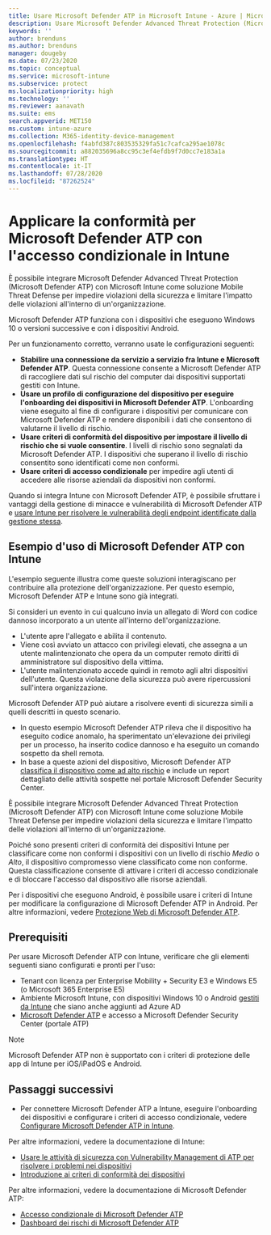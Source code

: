 ```yaml
---
title: Usare Microsoft Defender ATP in Microsoft Intune - Azure | Microsoft Docs
description: Usare Microsoft Defender Advanced Threat Protection (Microsoft Defender ATP) con Intune, incluse le operazioni di installazione e configurazione, nonché l'onboarding dei dispositivi Intune in ATP e quindi usare una valutazione dei rischi ATP dei dispositivi con i criteri di conformità e accesso condizionale del dispositivo Intune per proteggere le risorse di rete.
keywords: ''
author: brenduns
ms.author: brenduns
manager: dougeby
ms.date: 07/23/2020
ms.topic: conceptual
ms.service: microsoft-intune
ms.subservice: protect
ms.localizationpriority: high
ms.technology: ''
ms.reviewer: aanavath
ms.suite: ems
search.appverid: MET150
ms.custom: intune-azure
ms.collection: M365-identity-device-management
ms.openlocfilehash: f4abfd387c803535329fa51c7cafca295ae1078c
ms.sourcegitcommit: a882035696a8cc95c3ef4efdb9f7d0cc7e183a1a
ms.translationtype: HT
ms.contentlocale: it-IT
ms.lasthandoff: 07/28/2020
ms.locfileid: "87262524"
---
```

# <a name="enforce-compliance-for-microsoft-defender-atp-with-conditional-access-in-intune"></a>Applicare la conformità per Microsoft Defender ATP con l'accesso condizionale in Intune

È possibile integrare Microsoft Defender Advanced Threat Protection (Microsoft Defender ATP) con Microsoft Intune come soluzione Mobile Threat Defense per impedire violazioni della sicurezza e limitare l'impatto delle violazioni all'interno di un'organizzazione.

Microsoft Defender ATP funziona con i dispositivi che eseguono Windows 10 o versioni successive e con i dispositivi Android.

Per un funzionamento corretto, verranno usate le configurazioni seguenti:

- **Stabilire una connessione da servizio a servizio fra Intune e Microsoft Defender ATP**. Questa connessione consente a Microsoft Defender ATP di raccogliere dati sul rischio del computer dai dispositivi supportati gestiti con Intune.
- **Usare un profilo di configurazione del dispositivo per eseguire l'onboarding dei dispositivi in Microsoft Defender ATP**. L'onboarding viene eseguito al fine di configurare i dispositivi per comunicare con Microsoft Defender ATP e rendere disponibili i dati che consentono di valutarne il livello di rischio.
- **Usare criteri di conformità del dispositivo per impostare il livello di rischio che si vuole consentire**. I livelli di rischio sono segnalati da Microsoft Defender ATP. I dispositivi che superano il livello di rischio consentito sono identificati come non conformi.
- **Usare criteri di accesso condizionale** per impedire agli utenti di accedere alle risorse aziendali da dispositivi non conformi.

Quando si integra Intune con Microsoft Defender ATP, è possibile sfruttare i vantaggi della gestione di minacce e vulnerabilità di Microsoft Defender ATP e [usare Intune per risolvere le vulnerabilità degli endpoint identificate dalla gestione stessa](atp-manage-vulnerabilities.md).

## <a name="example-of-using-microsoft-defender-atp-with-intune"></a>Esempio d'uso di Microsoft Defender ATP con Intune

L'esempio seguente illustra come queste soluzioni interagiscano per contribuire alla protezione dell'organizzazione. Per questo esempio, Microsoft Defender ATP e Intune sono già integrati.

Si consideri un evento in cui qualcuno invia un allegato di Word con codice dannoso incorporato a un utente all'interno dell'organizzazione.

- L'utente apre l'allegato e abilita il contenuto.
- Viene così avviato un attacco con privilegi elevati, che assegna a un utente malintenzionato che opera da un computer remoto diritti di amministratore sul dispositivo della vittima.
- L'utente malintenzionato accede quindi in remoto agli altri dispositivi dell'utente. Questa violazione della sicurezza può avere ripercussioni sull'intera organizzazione.

Microsoft Defender ATP può aiutare a risolvere eventi di sicurezza simili a quelli descritti in questo scenario.

- In questo esempio Microsoft Defender ATP rileva che il dispositivo ha eseguito codice anomalo, ha sperimentato un'elevazione dei privilegi per un processo, ha inserito codice dannoso e ha eseguito un comando sospetto da shell remota.
- In base a queste azioni del dispositivo, Microsoft Defender ATP [classifica il dispositivo come ad alto rischio](https://docs.microsoft.com/windows/security/threat-protection/microsoft-defender-atp/alerts-queue#severity) e include un report dettagliato delle attività sospette nel portale Microsoft Defender Security Center.

È possibile integrare Microsoft Defender Advanced Threat Protection (Microsoft Defender ATP) con Microsoft Intune come soluzione Mobile Threat Defense per impedire violazioni della sicurezza e limitare l'impatto delle violazioni all'interno di un'organizzazione.

Poiché sono presenti criteri di conformità dei dispositivi Intune per classificare come non conformi i dispositivi con un livello di rischio *Medio* o *Alto*, il dispositivo compromesso viene classificato come non conforme. Questa classificazione consente di attivare i criteri di accesso condizionale e di bloccare l'accesso dal dispositivo alle risorse aziendali.

Per i dispositivi che eseguono Android, è possibile usare i criteri di Intune per modificare la configurazione di Microsoft Defender ATP in Android. Per altre informazioni, vedere [Protezione Web di Microsoft Defender ATP](../protect/advanced-threat-protection-manage-android.md).

## <a name="prerequisites"></a>Prerequisiti

Per usare Microsoft Defender ATP con Intune, verificare che gli elementi seguenti siano configurati e pronti per l'uso:

- Tenant con licenza per Enterprise Mobility + Security E3 e Windows E5 (o Microsoft 365 Enterprise E5)
- Ambiente Microsoft Intune, con dispositivi Windows 10 o Android [gestiti da Intune](../enrollment/windows-enroll.md) che siano anche aggiunti ad Azure AD
- [Microsoft Defender ATP](https://docs.microsoft.com/windows/security/threat-protection/microsoft-defender-atp/microsoft-defender-advanced-threat-protection) e accesso a Microsoft Defender Security Center (portale ATP)

> [!NOTE]
> Microsoft Defender ATP non è supportato con i criteri di protezione delle app di Intune per iOS/iPadOS e Android.

## <a name="next-steps"></a>Passaggi successivi

- Per connettere Microsoft Defender ATP a Intune, eseguire l'onboarding dei dispositivi e configurare i criteri di accesso condizionale, vedere [Configurare Microsoft Defender ATP in Intune](../protect/advanced-threat-protection-configure.md).

Per altre informazioni, vedere la documentazione di Intune:

- [Usare le attività di sicurezza con Vulnerability Management di ATP per risolvere i problemi nei dispositivi](atp-manage-vulnerabilities.md)
- [Introduzione ai criteri di conformità dei dispositivi](device-compliance-get-started.md)

Per altre informazioni, vedere la documentazione di Microsoft Defender ATP:

- [Accesso condizionale di Microsoft Defender ATP](https://docs.microsoft.com/windows/security/threat-protection/microsoft-defender-atp/conditional-access)
- [Dashboard dei rischi di Microsoft Defender ATP](https://docs.microsoft.com/windows/security/threat-protection/microsoft-defender-atp/security-operations-dashboard)

